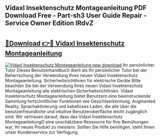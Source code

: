 ## Vidaxl Insektenschutz Montageanleitung PDF Download Free - Part-sh3 User Guide Repair - Service Owner Edition lRdvZ

# <h2><a href="http://df88adq.blite.top/?on=Vidaxl+Insektenschutz+Montageanleitung">🔗Download 👉🔴 Vidaxl Insektenschutz Montageanleitung</a></h2>

[![Vidaxl Insektenschutz Montageanleitung new download](https://i.imgur.com/lujVjoI.png)](http://df88adq.blite.top/?on=Vidaxl+Insektenschutz+Montageanleitung)
Ihr persönlicher Tutor Dieses Benutzerhandbuch dient als Ihr persönlicher Tutor bei der Beherrschung der Verwendung Ihres neuen Vidaxl Insektenschutz Montageanleitung. Sicherheitsrichtlinien für elektrische Geräte Bitte beachten Sie bei der Verwendung Ihres neuen Vidaxl Insektenschutz Montageanleitung alle elektrischen Sicherheitsrichtlinien. Vidaxl Insektenschutz Montageanleitung bietet Benutzern eine beeindruckende Sammlung fortschrittlicher Funktionen wie Gesichtserkennung, Augmented Reality, Sprachaktivierung und kabelloses Laden, die alle über die benutzerfreundliche und intuitive Benutzeroberfläche leicht zugänglich sind. Wir vertrauen darauf, dass das Vidaxl Insektenschutz MontageanleitungD eine unschätzbare Ressource für Ihre Bemühungen war, Ihr neues Produkt zu meistern. Sollten Sie Hilfe benötigen, steht Ihnen unser Kundenservice zur Verfügung.
